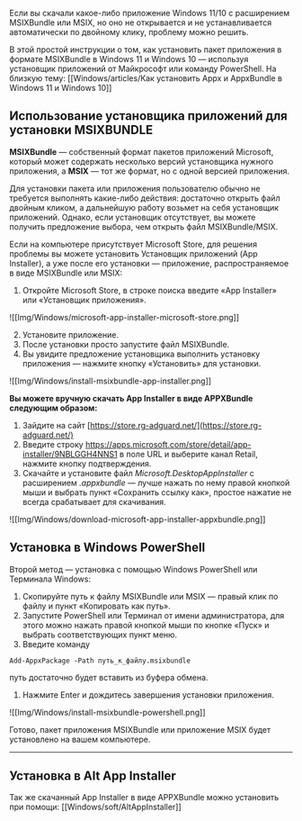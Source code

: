 Если вы скачали какое-либо приложение Windows 11/10 с расширением MSIXBundle или MSIX, но оно не открывается и не устанавливается автоматически по двойному клику, проблему можно решить.

В этой простой инструкции о том, как установить пакет приложения в формате MSIXBundle в Windows 11 и Windows 10 — используя установщик приложений от Майкрософт или команду PowerShell. На близкую тему: [[Windows/articles/Как установить Appx и AppxBundle в Windows 11 и Windows 10]]

## Использование установщика приложений для установки MSIXBUNDLE

**MSIXBundle** — собственный формат пакетов приложений Microsoft, который может содержать несколько версий установщика нужного приложения, а **MSIX** — тот же формат, но с одной версией приложения.

Для установки пакета или приложения пользователю обычно не требуется выполнять какие-либо действия: достаточно открыть файл двойным кликом, а дальнейшую работу возьмет на себя установщик приложений. Однако, если установщик отсутствует, вы можете получить предложение выбора, чем открыть файл MSIXBundle/MSIX.

Если на компьютере присутствует Microsoft Store, для решения проблемы вы можете установить Установщик приложений (App Installer), а уже после его установки — приложение, распространяемое в виде MSIXBundle или MSIX:

1. Откройте Microsoft Store, в строке поиска введите «App Installer» или «Установщик приложения».

![[Img/Windows/microsoft-app-installer-microsoft-store.png]]

2. Установите приложение.
3. После установки просто запустите файл MSIXBundle.
4. Вы увидите предложение установщика выполнить установку приложения — нажмите кнопку «Установить» для установки.

![[Img/Windows/install-msixbundle-app-installer.png]]

**Вы можете вручную скачать App Installer в виде APPXBundle следующим образом:**

1. Зайдите на сайт [https://store.rg-adguard.net/](https://store.rg-adguard.net/)
2. Введите строку https://apps.microsoft.com/store/detail/app-installer/9NBLGGH4NNS1
   в поле URL и выберите канал Retail, нажмите кнопку подтверждения.
3. Скачайте и установите файл _Microsoft.DesktopAppInstaller_ с расширением _.appxbundle_ — лучше нажать по нему правой кнопкой мыши и выбрать пункт «Сохранить ссылку как», простое нажатие не всегда срабатывает для скачивания.

![[Img/Windows/download-microsoft-app-installer-appxbundle.png]]

## Установка в Windows PowerShell

Второй метод — установка с помощью Windows PowerShell или Терминала Windows:

1. Скопируйте путь к файлу MSIXBundle или MSIX — правый клик по файлу и пункт «Копировать как путь».
2. Запустите PowerShell или Терминал от имени администратора, для этого можно нажать правой кнопкой мыши по кнопке «Пуск» и выбрать соответствующих пункт меню.
3. Введите команду
   
```
Add-AppxPackage -Path путь_к_файлу.msixbundle
```
   
   путь достаточно будет вставить из буфера обмена.
   
1. Нажмите Enter и дождитесь завершения установки приложения.

![[Img/Windows/install-msixbundle-powershell.png]]

Готово, пакет приложения MSIXBundle или приложение MSIX будет установлено на вашем компьютере.

---
## Установка в Alt App Installer

Так же скачанный App Installer в виде APPXBundle можно установить при помощи: [[Windows/soft/AltAppInstaller]]